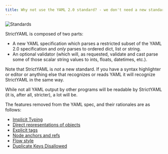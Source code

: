 ```yaml
---
title: Why not use the YAML 2.0 standard? - we don't need a new standard!
---
```


![Standards](https://imgs.xkcd.com/comics/standards.png "Fortunately the configuration one has been solved now that we have Strict uh... wait, no it hasn't...")

StrictYAML is composed of two parts:

- A new YAML specification which parses a restricted subset of the YAML 2.0 specification and *only* parses to ordered dict, list or string.
- An optional validator (which will, as requested, validate and cast parse some of those scalar string values to ints, floats, datetimes, etc.).

Note that StrictYAML is *not* a new standard. If you have a syntax highlighter or editor or anything else that recognizes
or reads YAML it will recognize StrictYAML in the same way.

While not all YAML output by other programs will be readable by StrictYAML (it is, after all, stricter), a lot will be.

The features removed from the YAML spec, and their rationales are as follows:

- [Implicit Typing](../../why/implicit-typing-removed)
- [Direct representations of objects](../../why/binary-data-removed)
- [Explicit tags](../../why/explicit-tags-removed)
- [Node anchors and refs](../../why/node-anchors-and-references-removed)
- [Flow style](../../why/flow-style-removed)
- [Duplicate Keys Disallowed](../../why/duplicate-keys-disallowed)

